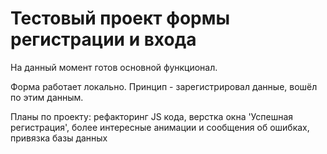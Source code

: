 # Тестовый проект формы регистрации и входа

На данный момент готов основной функционал.

Форма работает локально. Принцип - зарегистрировал данные, вошёл по этим данным.

Планы по проекту: рефакторинг JS кода, верстка окна 'Успешная регистрация', более интересные анимации и сообщения об ошибках, привязка базы данных
